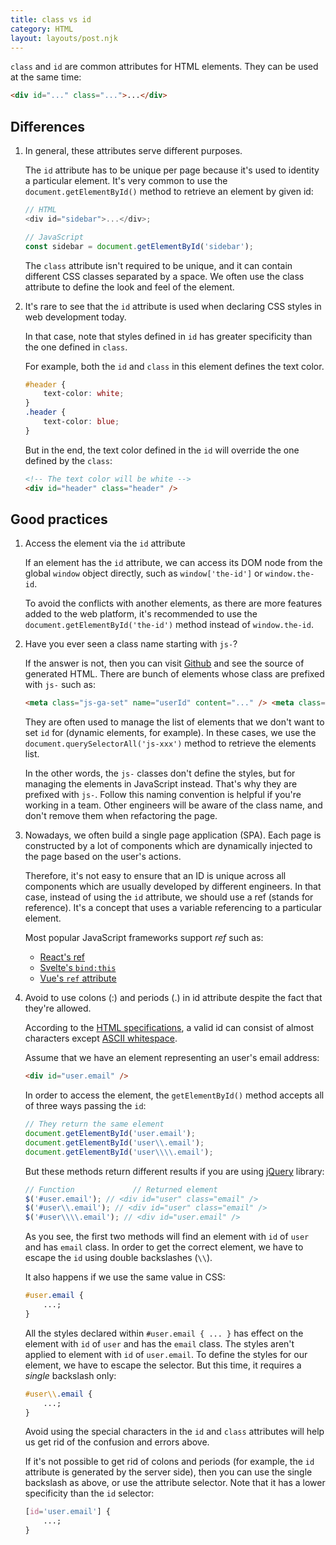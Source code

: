 ```yaml
---
title: class vs id
category: HTML
layout: layouts/post.njk
---
```


`class` and `id` are common attributes for HTML elements. They can be used at the same time:

```html
<div id="..." class="...">...</div>
```

## Differences

1. In general, these attributes serve different purposes.

    The `id` attribute has to be unique per page because it's used to identity a particular element.
    It's very common to use the `document.getElementById()` method to retrieve an element by given id:

    ```js
    // HTML
    <div id="sidebar">...</div>;

    // JavaScript
    const sidebar = document.getElementById('sidebar');
    ```

    The `class` attribute isn't required to be unique, and it can contain different CSS classes separated by a space.
    We often use the class attribute to define the look and feel of the element.

2. It's rare to see that the `id` attribute is used when declaring CSS styles in web development today.

    In that case, note that styles defined in `id` has greater specificity than the one defined in `class`.

    For example, both the `id` and `class` in this element defines the text color.

    ```css
    #header {
        text-color: white;
    }
    .header {
        text-color: blue;
    }
    ```

    But in the end, the text color defined in the `id` will override the one defined by the `class`:

    ```html
    <!-- The text color will be white -->
    <div id="header" class="header" />
    ```

## Good practices

1. Access the element via the `id` attribute

    If an element has the `id` attribute, we can access its DOM node from the global `window` object directly, such as `window['the-id']` or `window.the-id`.

    To avoid the conflicts with another elements, as there are more features added to the web platform, it's recommended to use the `document.getElementById('the-id')` method instead of `window.the-id`.

2. Have you ever seen a class name starting with `js-`?

    If the answer is not, then you can visit [Github](https://github.com) and see the source of generated HTML. There are bunch of elements whose class are prefixed with `js-` such as:

    ```html
    <meta class="js-ga-set" name="userId" content="..." /> <meta class="js-ga-set" name="dimension1" content="..." />
    ```

    They are often used to manage the list of elements that we don't want to set `id` for (dynamic elements, for example).
    In these cases, we use the `document.querySelectorAll('js-xxx')` method to retrieve the elements list.

    In the other words, the `js-` classes don't define the styles, but for managing the elements in JavaScript instead.
    That's why they are prefixed with `js-`. Follow this naming convention is helpful if you're working in a team.
    Other engineers will be aware of the class name, and don't remove them when refactoring the page.

3. Nowadays, we often build a single page application (SPA).
   Each page is constructed by a lot of components which are dynamically injected to the page based on the user's actions.

    Therefore, it's not easy to ensure that an ID is unique across all components which are usually developed by different engineers.
    In that case, instead of using the `id` attribute, we should use a ref (stands for reference).
    It's a concept that uses a variable referencing to a particular element.

    Most popular JavaScript frameworks support _ref_ such as:

    - [React's ref](https://reactjs.org/docs/refs-and-the-dom.html)
    - [Svelte's `bind:this`](https://svelte.dev/docs#bind_element)
    - [Vue's `ref` attribute](https://vuejs.org/v2/guide/components-edge-cases.html#Accessing-Child-Component-Instances-amp-Child-Elements)

4. Avoid to use colons (:) and periods (.) in id attribute despite the fact that they're allowed.

    According to the [HTML specifications](https://html.spec.whatwg.org/multipage/dom.html#the-id-attribute), a valid id can consist of almost characters except [ASCII whitespace](https://infra.spec.whatwg.org/#ascii-whitespace).

    Assume that we have an element representing an user's email address:

    ```html
    <div id="user.email" />
    ```

    In order to access the element, the `getElementById()` method accepts all of three ways passing the `id`:

    ```js
    // They return the same element
    document.getElementById('user.email');
    document.getElementById('user\\.email');
    document.getElementById('user\\\\.email');
    ```

    But these methods return different results if you are using [jQuery](https://jquery.com) library:

    ```js
    // Function				// Returned element
    $('#user.email'); // <div id="user" class="email" />
    $('#user\\.email'); // <div id="user" class="email" />
    $('#user\\\\.email'); // <div id="user.email" />
    ```

    As you see, the first two methods will find an element with `id` of `user` and has `email` class.
    In order to get the correct element, we have to escape the `id` using double backslashes (`\\`).

    It also happens if we use the same value in CSS:

    ```css
    #user.email {
        ...;
    }
    ```

    All the styles declared within `#user.email { ... }` has effect on the element with `id` of `user` and has the `email` class.
    The styles aren't applied to element with `id` of `user.email`. To define the styles for our element, we have to escape the selector.
    But this time, it requires a _single_ backslash only:

    ```css
    #user\\.email {
        ...;
    }
    ```

    Avoid using the special characters in the `id` and `class` attributes will help us get rid of the confusion and errors above.

    If it's not possible to get rid of colons and periods (for example, the `id` attribute is generated by the server side), then you can use the single backslash as above, or use the attribute selector.
    Note that it has a lower specificity than the `id` selector:

    ```css
    [id='user.email'] {
        ...;
    }
    ```
